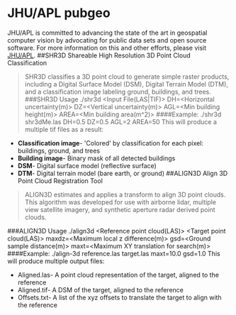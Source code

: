 # JHU/APL pubgeo
JHU/APL is committed to advancing the state of the art in geospatial computer vision by advocating for public data sets 
and open source software. For more information on this and other efforts, please visit [JHU/APL](http://www.jhuapl.edu/pubgeo).
##SHR3D
Shareable High Resolution 3D Point Cloud Classification
>SHR3D classifies a 3D point cloud to generate simple raster products, including a Digital Surface Model (DSM), Digital 
Terrain Model (DTM), and a classification image labeling ground, buildings, and trees.
###SHR3D Usage
    ./shr3d <Input File(LAS|TIF)> DH=<Horizontal uncertainty(m)> DZ=<Vertical uncertainty(m)> AGL=<Min building height(m)> AREA=<Min building area(m^2)>
####Example:
    ./shr3d shr3dMe.las DH=0.5 DZ=0.5 AGL=2 AREA=50
This will produce a multiple tif files as a result:
* **Classification image**- 'Colored' by classification for each pixel: buildings, ground, and trees
* **Building image**- Binary mask of all detected buildings
* **DSM**- Digital surface model (reflective surface)
* **DTM**- Digital terrain model (bare earth, or ground)
##ALIGN3D
Align 3D Point Cloud Registration Tool
>ALIGN3D estimates and applies a transform to align 3D point clouds. This algorithm was developed 
for use with airborne lidar, multiple view satellite imagery, and synthetic aperture radar 
derived point clouds.

###ALIGN3D Usage
    ./align3d <Reference point cloud(LAS)> <Target point cloud(LAS)> maxdz=<Maximum local z difference(m)> gsd=<Ground sample distance(m)> maxt=<Maximum XY translation for search(m)>
####Example:
    ./align-3d reference.las target.las maxt=10.0 gsd=1.0
This will produce multiple output files:
* Aligned.las- A point cloud representation of the target, aligned to the reference
* Aligned.tif- A DSM of the target, aligned to the reference
* Offsets.txt- A list of the xyz offsets to translate the target to align with the reference 